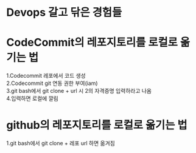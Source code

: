 # Devops 갈고 닦은 경험들

# CodeCommit의 레포지토리를 로컬로 옮기는 법
1.Codecommit 레포에서 코드 생성   
2.Codecommit git 연동 권한 부여(iam)   
3.git bash에서 git clone + url 시 2의 자격증명 입력하라고 나옴   
4.입력하면 로컬에 깔림   

# github의 레포지토리를 로컬로 옮기는 법
1.git bash에서 git clone + 레포 url 하면 옮겨짐
